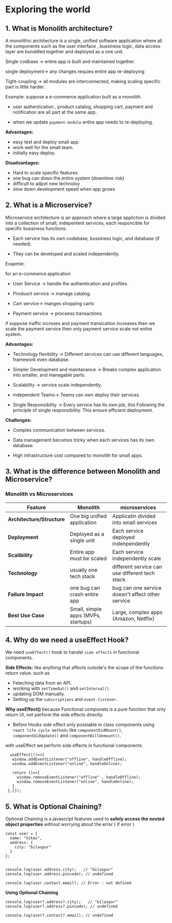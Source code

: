 # Exploring the world

## 1. What is Monolith architecture?

A monolithic architecture is a single, unified software application where all the components such as the user interface , bussiness logic, data access layer are bunddled together and deployed as a one unit.

Single codbase -> entire app is built and maintained together.

single deployment-> any changes requies entire app re-deploying

Tight-coupling -> all modules are interconnected, making scaling specific part is little harder.

Example: suppose a e-commerce application built as a monolith.

- user authentication , product catalog, shopping cart, payment and notification are all part at the same app.

- when we update `payment-module` entire app needs to re-deploying.

**Advantages:**

- easy test and deploy small app.
- work well for the small team.
- initially easy deploy.

**Disadvantages:**

- Hard to scale specific features
- one bug can down the entire system (downtime risk)
- difficult to adpot new technoloy
- slow down development speed when app grows

## 2. What is a Microservice?

Microservice architecture is an approach where a large appliction is divided into a collection of small, indepentent services, each responcible for specific bussiness functions.

- Each service has its own codebase, bussiness logic, and database (if needed).

- They can be developed and scaled independently.

Exapmle:

for an e-commerce application

- User Service -> handle the authentication and profiles.

- Produuct service -> manage catalog.

- Cart service-> manges shopping carts

- Payment service -> proceess transactions

if suppose traffic increses and payment transication increases then we scale the payment service then only payment service scale not entire system.


**Advantages:**
- Technology flexibility ->  Different services can use different languages, framework even database.

- Simpler Development and maintanance -> Breaks complex application into smaller, and managable parts.

- Scalability -> service scale independently.

- independent Teams-> Teams can own deploy their services.

- Single Responsibility -> Every service has its own job, this Following the principle of single responsibility. This ensure efficient deployment.



**Challenges:**

- Complex communication between services.

- Data management becomes tricky when each services has its own database.

- High infrastructure cost compared to monolith for small apps.


## 3. What is the difference between Monolith and Microservice?

### Monolith vs Microservices

 | Feature | Monolith | microservices |
 |---------|----------|---------------|
 |**Architecture/Structure**| One big unified application | Applicatin divided into small services |
 |**Deployment**| Deployed as a single unit | Each service deployed indenpendently |
 |**Scalibility**| Entire app must be scaled | Each service independently scale |
 |**Technology**| usually one tech stack | different service can use different tech stack |
 |**Failure Impact**| one bug can crash entire app | bug can one service doesn't affect other service |
 | **Best Use Case**  | Small, simple apps (MVPs, startups)    | Large, complex apps (Amazon, Netflix) |


 ## 4. Why do we need a useEffect Hook?

 We need `useEffect()` hook to handel `side effects` in functional components.

 **Side Effects:** like anything that affects outside's the scope of the functions return value. such as 

 - Feteching data from an API.
 - working with `setTimeOut()` and `setInterval()`.
 - updating DOM manually.
 - Setting up the `subscriptions` and `event-listener`.

 **Why useEffect()** because Functional componets is a pure function that only return UI, not perform  the side effects directly.

 - Before Hooks side effect only possiable in class components using `react life cycle methods` like `componentDidMount()`, `componentDidUpdate()` and `componentWillUnmount()`.

 with useEffect we perform side effects in functional components.


 ```
   useEffect(()=>{
    window.addEventListener("offline", handleOffline);
    window.addEventListener("online", handleOnline);

    return ()=>{
      window.removeEventListener("offline" , handleOffline);
      window.removeEventListener("online", handleOnline);
    }
  },[]);
 ```


 ## 5. What is Optional Chaining?
Optional Chaining is a javascript features used to **safely access the nested object properties** without worrying about the error ( if error )

```
const user = {
  name: "Vikas",
  address: {
    city: "bilaspur"
  }
};


console.log(user.address.city);   // "bilaspur"
console.log(user.address.pincode); // undefined

console.log(user.contact.email); // Error : not defined
```

**Using Optional Chaining**

```
console.log(user?.address?.city);   // "bilaspur"
console.log(user?.address?.pincode); // undefined

console.log(user?.contact?.email); // undefined
```

